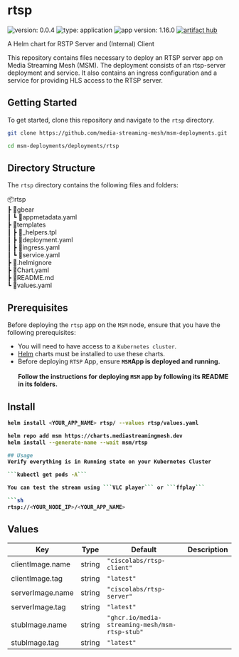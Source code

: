 # rtsp

![version: 0.0.4](https://img.shields.io/badge/version-0.0.4-informational?style=flat-square) ![type: application](https://img.shields.io/badge/type-application-informational?style=flat-square) ![app version: 1.16.0](https://img.shields.io/badge/app%20version-1.16.0-informational?style=flat-square)  [![artifact hub](https://img.shields.io/badge/artifact%20hub-rtsp-informational?style=flat-square)](https://artifacthub.io/packages/helm/media-streaming-mesh/rtsp)

A Helm chart for RSTP Server and (Internal) Client

This repository contains files necessary to deploy an RTSP server app on Media Streaming Mesh (MSM).
The deployment consists of an rtsp-server deployment and service.  It also contains an ingress configuration and a service for providing HLS access to the RTSP server.

## Getting Started

To get started, clone this repository and navigate to the ```rtsp``` directory.
```sh
git clone https://github.com/media-streaming-mesh/msm-deployments.git
```
```sh
cd msm-deployments/deployments/rtsp
```

## Directory Structure

The ```rtsp``` directory contains the following files and folders:

📦rtsp<br>
 ┣ 📂gbear<br>
 ┃ ┗ 📜appmetadata.yaml<br>
 ┣ 📂templates<br>
 ┃ ┣ 📜_helpers.tpl<br>
 ┃ ┣ 📜deployment.yaml<br>
 ┃ ┣ 📜ingress.yaml<br>
 ┃ ┗ 📜service.yaml<br>
 ┣ 📜.helmignore<br>
 ┣ 📜Chart.yaml<br>
 ┣ 📜README.md<br>
 ┗ 📜values.yaml<br>

## Prerequisites

Before deploying the ```rtsp``` app on the ```MSM``` node, ensure that you have the following prerequisites:

* You will need to have access to a ```Kubernetes cluster```.<br>
* [Helm](https://helm.sh) charts must be installed to use these charts. <br>
* Before deploying ```RTSP``` App, ensure <b>```MSM```App is deployed and running.<br><br>
**Follow the instructions for deploying ```MSM``` app by following its README in its folders.<br>**

## Install

```sh
helm install <YOUR_APP_NAME> rtsp/ --values rtsp/values.yaml
```

```bash
helm repo add msm https://charts.mediastreamingmesh.dev
helm install --generate-name --wait msm/rtsp

## Usage
Verify everything is in Running state on your Kubernetes Cluster 

```kubectl get pods -A```

You can test the stream using ```VLC player``` or ```ffplay```

```sh
rtsp://<YOUR_NODE_IP>/<YOUR_APP_NAME>
```

## Values

| Key | Type | Default | Description |
|-----|------|---------|-------------|
| clientImage.name | string | `"ciscolabs/rtsp-client"` |  |
| clientImage.tag | string | `"latest"` |  |
| serverImage.name | string | `"ciscolabs/rtsp-server"` |  |
| serverImage.tag | string | `"latest"` |  |
| stubImage.name | string | `"ghcr.io/media-streaming-mesh/msm-rtsp-stub"` |  |
| stubImage.tag | string | `"latest"` |  |
